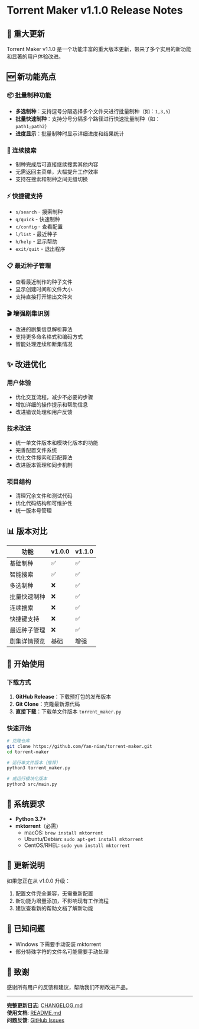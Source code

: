 # Torrent Maker v1.1.0 Release Notes

## 🎉 重大更新

Torrent Maker v1.1.0 是一个功能丰富的重大版本更新，带来了多个实用的新功能和显著的用户体验改进。

## 🆕 新功能亮点

### 📦 批量制种功能
- **多选制种**：支持逗号分隔选择多个文件夹进行批量制种（如：`1,3,5`）
- **批量快速制种**：支持分号分隔多个路径进行快速批量制种（如：`path1;path2`）
- **进度显示**：批量制种时显示详细进度和结果统计

### 🔄 连续搜索
- 制种完成后可直接继续搜索其他内容
- 无需返回主菜单，大幅提升工作效率
- 支持在搜索和制种之间无缝切换

### ⚡ 快捷键支持
- `s/search` - 搜索制种
- `q/quick` - 快速制种  
- `c/config` - 查看配置
- `l/list` - 最近种子
- `h/help` - 显示帮助
- `exit/quit` - 退出程序

### 📋 最近种子管理
- 查看最近制作的种子文件
- 显示创建时间和文件大小
- 支持直接打开输出文件夹

### 🎬 增强剧集识别
- 改进的剧集信息解析算法
- 支持更多命名格式和编码方式
- 智能处理连续和断集情况

## ✨ 改进优化

### 用户体验
- 优化交互流程，减少不必要的步骤
- 增加详细的操作提示和帮助信息
- 改进错误处理和用户反馈

### 技术改进
- 统一单文件版本和模块化版本的功能
- 完善配置文件系统
- 优化文件搜索和匹配算法
- 改进版本管理和同步机制

### 项目结构
- 清理冗余文件和测试代码
- 优化代码结构和可维护性
- 统一版本号管理

## 📊 版本对比

| 功能 | v1.0.0 | v1.1.0 |
|------|--------|--------|
| 基础制种 | ✅ | ✅ |
| 智能搜索 | ✅ | ✅ |
| 多选制种 | ❌ | ✅ |
| 批量快速制种 | ❌ | ✅ |
| 连续搜索 | ❌ | ✅ |
| 快捷键支持 | ❌ | ✅ |
| 最近种子管理 | ❌ | ✅ |
| 剧集详情预览 | 基础 | 增强 |

## 🚀 开始使用

### 下载方式
1. **GitHub Release**：下载预打包的发布版本
2. **Git Clone**：克隆最新源代码
3. **直接下载**：下载单文件版本 `torrent_maker.py`

### 快速开始
```bash
# 克隆仓库
git clone https://github.com/Yan-nian/torrent-maker.git
cd torrent-maker

# 运行单文件版本（推荐）
python3 torrent_maker.py

# 或运行模块化版本
python3 src/main.py
```

## 🔧 系统要求

- **Python 3.7+**
- **mktorrent**（必需）
  - macOS: `brew install mktorrent`
  - Ubuntu/Debian: `sudo apt-get install mktorrent`
  - CentOS/RHEL: `sudo yum install mktorrent`

## 📝 更新说明

如果您正在从 v1.0.0 升级：
1. 配置文件完全兼容，无需重新配置
2. 新功能为增量添加，不影响现有工作流程
3. 建议查看新的帮助文档了解新功能

## 🐛 已知问题

- Windows 下需要手动安装 mktorrent
- 部分特殊字符的文件名可能需要手动处理

## 🙏 致谢

感谢所有用户的反馈和建议，帮助我们不断改进产品。

---

**完整更新日志**: [CHANGELOG.md](CHANGELOG.md)  
**使用文档**: [README.md](README.md)  
**问题反馈**: [GitHub Issues](https://github.com/Yan-nian/torrent-maker/issues)
